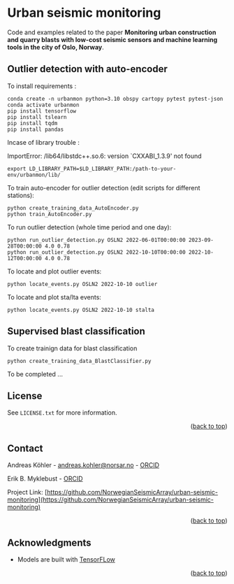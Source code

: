 <a name="readme-top"></a>

# Urban seismic monitoring

Code and examples related to the paper **Monitoring urban construction and quarry blasts with low-cost seismic sensors and machine learning tools in the city of Oslo, Norway**.

## Outlier detection with auto-encoder

To install requirements :
```
conda create -n urbanmon python=3.10 obspy cartopy pytest pytest-json
conda activate urbanmon
pip install tensorflow
pip install tslearn
pip install tqdm
pip install pandas
```

Incase of library trouble :

ImportError: /lib64/libstdc++.so.6: version `CXXABI_1.3.9' not found
```
export LD_LIBRARY_PATH=$LD_LIBRARY_PATH:/path-to-your-env/urbanmon/lib/
```

To train auto-encoder for outlier detection (edit scripts for different stations):
```
python create_training_data_AutoEncoder.py
python train_AutoEncoder.py 
```

To run outlier detection (whole time period and one day):
```
python run_outlier_detection.py OSLN2 2022-06-01T00:00:00 2023-09-28T00:00:00 4.0 0.78
python run_outlier_detection.py OSLN2 2022-10-10T00:00:00 2022-10-12T00:00:00 4.0 0.78
```

To locate and plot outlier events:
```
python locate_events.py OSLN2 2022-10-10 outlier
```

To locate and plot sta/lta events:
```
python locate_events.py OSLN2 2022-10-10 stalta
```

## Supervised blast classification


To create trainign data for blast classification
```
python create_training_data_BlastClassifier.py
```

To be completed ...


## License

See `LICENSE.txt` for more information.

<p align="right">(<a href="#readme-top">back to top</a>)</p>


<!-- CONTACT -->
## Contact

Andreas Köhler - andreas.kohler@norsar.no - [ORCID](https://orcid.org/0000-0002-1060-7637)

Erik B. Myklebust - [ORCID](https://orcid.org/0000-0002-3056-2544)


Project Link: [https://github.com/NorwegianSeismicArray/urban-seismic-monitoring](https://github.com/NorwegianSeismicArray/urban-seismic-monitoring)

<p align="right">(<a href="#readme-top">back to top</a>)</p>


<!-- ACKNOWLEDGMENTS -->
## Acknowledgments

* Models are built with [TensorFLow](https://www.tensorflow.org/)

<p align="right">(<a href="#readme-top">back to top</a>)</p>

